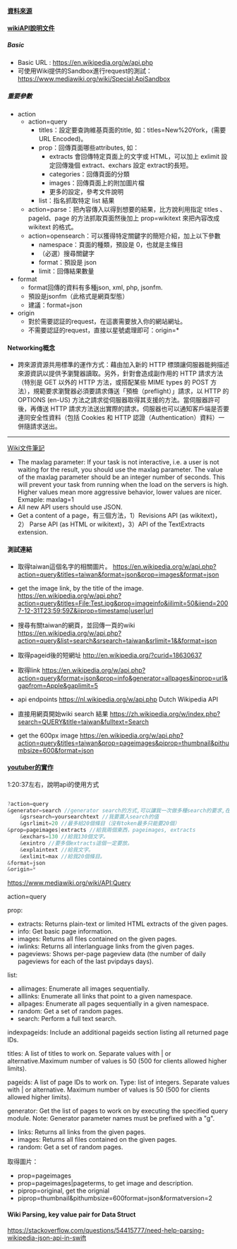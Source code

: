 #### [資料來源](https://ithelp.ithome.com.tw/articles/10196319)
#### [wikiAPI說明文件](https://www.mediawiki.org/wiki/API:Main_page)

##### Basic
- Basic URL : https://en.wikipedia.org/w/api.php
- 可使用Wiki提供的Sandbox進行request的測試： https://www.mediawiki.org/wiki/Special:ApiSandbox

##### 重要參數
- action
  * action=query
    * titles：設定要查詢維基頁面的title, 如：titles=New%20York，(需要URL Encoded)。
    * prop：回傳頁面哪些attributes, 如：
      * extracts 會回傳特定頁面上的文字或 HTML，可以加上 exlimit 設定回傳幾個 extract、exchars 設定 extract的長短。
      * categories：回傳頁面的分類
      * images：回傳頁面上的附加圖片檔
      * 更多的設定，參考文件說明
    * list：指名抓取特定 list 結果
  * action=parse：把內容傳入以得到想要的結果，比方說利用指定 titles 、pageId、page 的方法抓取頁面然後加上 prop=wikitext 來把內容改成wikitext 的格式。
  * action=opensearch：可以獲得特定關鍵字的簡短介紹，加上以下參數
    * namespace：頁面的種類，預設是 0，也就是主條目
    * （必選）搜尋關鍵字
    * format：預設是 json
    * limit：回傳結果數量  
- format
  * format回傳的資料有多種json, xml, php, jsonfm.
  * 預設是jsonfm（此格式是網頁型態）
  * 建議：format=json
- origin
  * 對於需要認証的request，在這裹需要放入你的網站網址。
  * 不需要認証的request，直接以星號處理即可：origin=*


#### Networking概念
- 跨來源資源共用標準的運作方式：藉由加入新的 HTTP 標頭讓伺服器能夠描述來源資訊以提供予瀏覽器讀取。另外，針對會造成副作用的 HTTP 請求方法（特別是 GET 以外的 HTTP 方法，或搭配某些 MIME types 的 POST 方法），規範要求瀏覽器必須要請求傳送「預檢（preflight）」請求，以 HTTP 的 OPTIONS (en-US) 方法之請求從伺服器取得其支援的方法。當伺服器許可後，再傳送 HTTP 請求方法送出實際的請求。伺服器也可以通知客戶端是否要連同安全性資料（包括 Cookies 和 HTTP 認證（Authentication）資料）一併隨請求送出。

***

[Wiki文件筆記](https://www.mediawiki.org/wiki/API:Main_page)

- The maxlag parameter: If your task is not interactive, i.e. a user is not waiting for the result, you should use the maxlag parameter. The value of the maxlag parameter should be an integer number of seconds. This will prevent your task from running when the load on the servers is high. Higher values mean more aggressive behavior, lower values are nicer. Exmaple: maxlag=1
- All new API users should use JSON.
- Get a content of a page，有三個方法，1）Revisions API (as wikitext)，2） Parse API (as HTML or wikitext)，3）API of the TextExtracts extension.


#### 測試連結

- 取得taiwan這個名字的相關圖片。
https://en.wikipedia.org/w/api.php?action=query&titles=taiwan&format=json&prop=images&format=json

- get the image link, by the title of the image.
https://en.wikipedia.org/w/api.php?action=query&titles=File:Test.jpg&prop=imageinfo&iilimit=50&iiend=2007-12-31T23:59:59Z&iiprop=timestamp|user|url

- 搜尋有關taiwan的網頁，並回傳一頁的wiki 
https://en.wikipedia.org/w/api.php?action=query&list=search&srsearch=taiwan&srlimit=1&&format=json

- 取得pageid後的短網址
http://en.wikipedia.org/?curid=18630637

- 取得link
https://en.wikipedia.org/w/api.php?action=query&format=json&prop=info&generator=allpages&inprop=url&gapfrom=Apple&gaplimit=5

- api endpoints
https://nl.wikipedia.org/w/api.php  Dutch Wikipedia API

- 直接用網頁開始wiki search 結果
https://zh.wikipedia.org/w/index.php?search=QUERY&title=taiwan&fulltext=Search

- get the 600px image
https://en.wikipedia.org/w/api.php?action=query&titles=taiwan&prop=pageimages&piprop=thumbnail&pithumbsize=600&format=json



#### [youtuber的實作](https://www.youtube.com/watch?v=Dk6Wopar10k&t=129s)
1:20:37左右，說明api的使用方式

```swift

?action=query
&generator=search //generator search的方式,可以讓我一次做多種search的要求,在此例做的是，pageimages, extracts的search
	&gsrsearch=yoursearchtext //我要置入search的值
	&gsrlimit=20 //最多給20個條目（沒有token最多只能要20個）
&prop=pageimages|extracts //給我兩個東西，pageimages, extracts
	&exchars=130 //給我130個文字。
	&exintro //要多個extracts這個一定要放。
	&explaintext //給我文字。
	&exlimit=max //給我20個條目。
&format=json
&origin=*

```


https://www.mediawiki.org/wiki/API:Query

action=query

prop:
- extracts: Returns plain-text or limited HTML extracts of the given pages.
- info: Get basic page information.
- images: Returns all files contained on the given pages.
- iwlinks: Returns all interlanguage links from the given pages.
- pageviews: Shows per-page pageview data (the number of daily pageviews for each of the last pvipdays days).

list:
- allimages: Enumerate all images sequentially.
- alllinks: Enumerate all links that point to a given namespace.
- allpages: Enumerate all pages sequentially in a given namespace.
- random: Get a set of random pages.
- search: Perform a full text search.

indexpageids: Include an additional pageids section listing all returned page IDs.

titles: A list of titles to work on. Separate values with | or alternative.Maximum number of values is 50 (500 for clients allowed higher limits).

pageids: A list of page IDs to work on. Type: list of integers. Separate values with | or alternative. Maximum number of values is 50 (500 for clients allowed higher limits).

generator: Get the list of pages to work on by executing the specified query module. Note: Generator parameter names must be prefixed with a "g".
- links: Returns all links from the given pages.
- images: Returns all files contained on the given pages.
- random: Get a set of random pages.

取得圖片：
- prop=pageimages
- prop=pageimages|pageterms, to get image and description.
- piprop=original, get the orignial 
- piprop=thumbnail&pithumbsize=600format=json&formatversion=2



#### Wiki Parsing, key value pair for Data Struct
https://stackoverflow.com/questions/54415777/need-help-parsing-wikipedia-json-api-in-swift
